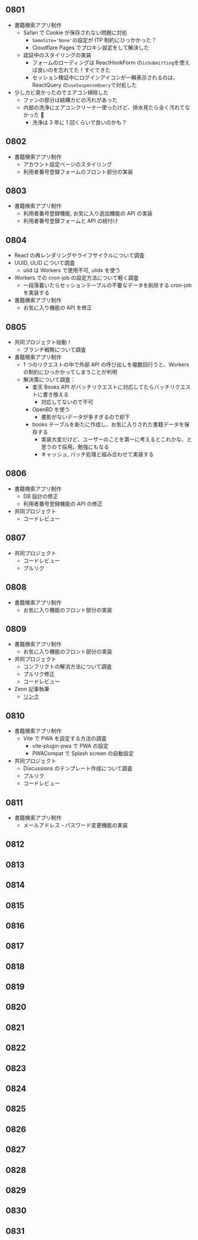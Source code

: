 ## 0801

- 書籍検索アプリ制作
  - Safari で Cookie が保存されない問題に対処
    - `SameSite='None'`の設定が ITP 制約にひっかかった？
    - Cloudflare Pages でプロキシ設定をして解決した
  - 認証中のスタイリングの実装
    - フォームのローディングは ReactHookForm の`isSubmitting`を使えば良いのを忘れてた！すぐできた
    - セッション検証中にログインアイコンが一瞬表示されるのは、ReactQuery の`useSuspenseQuery`で対処した
- 少しカビ臭かったのでエアコン掃除した
  - ファンの部分は結構カビの汚れがあった
  - 内部の洗浄にエアコンクリーナー使ったけど、排水見たら全く汚れてなかった 🤔
    - 洗浄は 3 年に 1 回くらいで良いのかも？

## 0802

- 書籍検索アプリ制作
  - アカウント設定ページのスタイリング
  - 利用者番号登録フォームのフロント部分の実装

## 0803

- 書籍検索アプリ制作
  - 利用者番号登録機能, お気に入り追加機能の API の実装
  - 利用者番号登録フォームと API の紐付け

## 0804

- React の再レンダリングやライフサイクルについて調査
- UUID, ULID について調査
  - ulid は Workers で使用不可, ulidx を使う
- Workers での cron-job の設定方法について軽く調査
  - 一段落着いたらセッションテーブルの不要なデータを削除する cron-job を実装する
- 書籍検索アプリ制作
  - お気に入り機能の API を修正

## 0805

- 共同プロジェクト始動！
  - ブランチ戦略について調査
- 書籍検索アプリ制作
  - 1 つのリクエストの中で外部 API の呼び出しを複数回行うと、Workers の制約にひっかかってしまうことが判明
  - 解決策について調査：
    - 楽天 Books API がバッチリクエストに対応してたらバッチリクエストに書き換える
      - 対応してないので不可
    - OpenBD を使う
      - 書影がないデータが多すぎるので却下
    - books テーブルを新たに作成し、お気に入りされた書籍データを保存する
      - 実装大変だけど、ユーザーのことを第一に考えるとこれかな、と思うので採用。勉強にもなる
      - キャッシュ, バッチ処理と組み合わせて実装する

## 0806

- 書籍検索アプリ制作
  - DB 設計の修正
  - 利用者番号登録機能の API の修正
- 共同プロジェクト
  - コードレビュー

## 0807

- 共同プロジェクト
  - コードレビュー
  - プルリク

## 0808

- 書籍検索アプリ制作
  - お気に入り機能のフロント部分の実装

## 0809

- 書籍検索アプリ制作
  - お気に入り機能のフロント部分の実装
- 共同プロジェクト
  - コンフリクトの解消方法について調査
  - プルリク修正
  - コードレビュー
- Zenn 記事執筆
  - [リンク](https://zenn.dev/kkagomme/articles/648325c6dacfb5)

## 0810

- 書籍検索アプリ制作
  - Vite で PWA を設定する方法の調査
    - vite-plugin-pwa で PWA の設定
    - PWACompat で Splash screen の自動設定
- 共同プロジェクト
  - Discussions のテンプレート作成について調査
  - プルリク
  - コードレビュー

## 0811

- 書籍検索アプリ制作
  - メールアドレス・パスワード変更機能の実装

## 0812

## 0813

## 0814

## 0815

## 0816

## 0817

## 0818

## 0819

## 0820

## 0821

## 0822

## 0823

## 0824

## 0825

## 0826

## 0827

## 0828

## 0829

## 0830

## 0831
